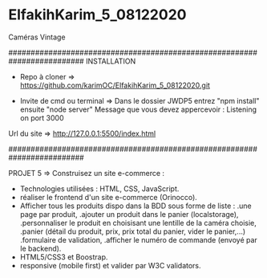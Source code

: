 # ElfakihKarim_5_08122020
Caméras Vintage

#########################################################################
INSTALLATION

- Repo à cloner => https://github.com/karimOC/ElfakihKarim_5_08122020.git

- Invite de cmd ou terminal => Dans le dossier JWDP5 entrez "npm install" ensuite "node server"
Message que vous devez appercevoir : 
Listening on port 3000

Url du site => http://127.0.0.1:5500/index.html

#########################################################################

PROJET 5 => Construisez un site e-commerce :

- Technologies utilisées : 
HTML, CSS, JavaScript.
- réaliser le frontend d'un site e-commerce (Orinocco).
- Afficher tous les produits dispo dans la BDD sous forme de liste : 
.une page par produit,
.ajouter un produit dans le panier (localstorage),
.personnaliser le produit en choisisant une lentille de la caméra choisie,
.panier (détail du produit, prix, prix total du panier, vider le panier,...)
.formulaire de validation,
.afficher le numéro de commande (envoyé par le backend).
- HTML5/CSS3 et Boostrap.
- responsive (mobile first) et valider par W3C validators.
